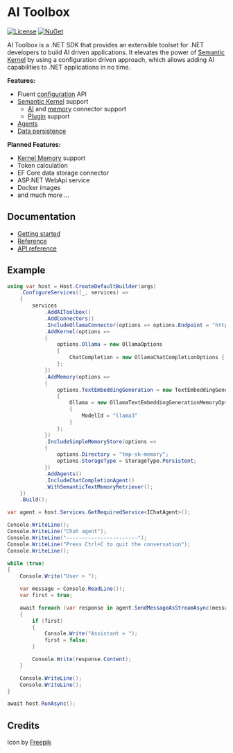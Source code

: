 # AI Toolbox

[![License](https://img.shields.io/badge/license-MIT-blue.svg)](LICENSE)
[![NuGet](https://img.shields.io/nuget/v/AIToolbox)](https://www.nuget.org/packages/AIToolbox)

AI Toolbox is a .NET SDK that provides an extensible toolset for .NET developers to build AI driven applications. It elevates the power of [Semantic Kernel](https://github.com/microsoft/semantic-kernel) by using a configuration driven approach, which allows adding AI capabilities to .NET applications in no time.

**Features:**

- Fluent [configuration](https://akordowski.github.io/ai-toolbox/reference/configuration.html) API
- [Semantic Kernel](https://github.com/microsoft/semantic-kernel) support
  - [AI](https://akordowski.github.io/ai-toolbox/reference/connectors.html#packages) and [memory](https://akordowski.github.io/ai-toolbox/reference/memory.html#packages) connector support
  - [Plugin](http://localhost:8080/features/plugins.html) support
- [Agents](https://akordowski.github.io/ai-toolbox/features/agents/chat-agent.html)
- [Data persistence](https://akordowski.github.io/ai-toolbox/features/data-persistence.html)

**Planned Features:**

- [Kernel Memory](https://github.com/microsoft/kernel-memory) support
- Token calculation
- EF Core data storage connector
- ASP.NET WebApi service
- Docker images
- and much more ...

## Documentation

- [Getting started](https://akordowski.github.io/ai-toolbox/docs/getting-started.html)
- [Reference](https://akordowski.github.io/ai-toolbox/reference/configuration.html)
- [API reference](https://akordowski.github.io/ai-toolbox/api/AIToolbox.html)

## Example

```csharp
using var host = Host.CreateDefaultBuilder(args)
    .ConfigureServices((_, services) =>
    {
        services
            .AddAIToolbox()
            .AddConnectors()
            .IncludeOllamaConnector(options => options.Endpoint = "http://localhost:11434")
            .AddKernel(options =>
            {
                options.Ollama = new OllamaOptions
                {
                    ChatCompletion = new OllamaChatCompletionOptions { ModelId = "llama3" }
                };
            })
            .AddMemory(options =>
            {
                options.TextEmbeddingGeneration = new TextEmbeddingGenerationOptions
                {
                    Ollama = new OllamaTextEmbeddingGenerationMemoryOptions
                    {
                        ModelId = "llama3"
                    }
                };
            })
            .IncludeSimpleMemoryStore(options =>
            {
                options.Directory = "tmp-sk-memory";
                options.StorageType = StorageType.Persistent;
            })
            .AddAgents()
            .IncludeChatCompletionAgent()
            .WithSemanticTextMemoryRetriever();
    })
    .Build();

var agent = host.Services.GetRequiredService<IChatAgent>();

Console.WriteLine();
Console.WriteLine("Chat agent");
Console.WriteLine("-----------------------");
Console.WriteLine("Press Ctrl+C to quit the conversation");
Console.WriteLine();

while (true)
{
    Console.Write("User > ");

    var message = Console.ReadLine()!;
    var first = true;

    await foreach (var response in agent.SendMessageAsStreamAsync(message))
    {
        if (first)
        {
            Console.Write("Assistant > ");
            first = false;
        }

        Console.Write(response.Content);
    }

    Console.WriteLine();
    Console.WriteLine();
}

await host.RunAsync();
```

## Credits

Icon by [Freepik](https://www.flaticon.com/free-icon/artificial-intelligence_4132678)
